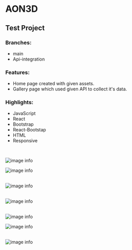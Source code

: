 # AON3D

## Test Project

### Branches:

- main
- Api-integration

### Features:

- Home page created with given assets.
- Gallery page which used given API to collect it's data.

### Highlights:

- JavaScript
- React
- Bootstrap
- React-Bootstap
- HTML
- Responsive

<br/>

![image info](./public/screenshots/home.png)
<br/>

![image info](./public/screenshots/home2.png)  
<br/>

![image info](./public/screenshots/gallery.png)  
<br/>

![image info](./public/screenshots/gallery2.png)  
<br/>

![image info](./public/screenshots/home-mobile.png)
<br/>

![image info](./public/screenshots/home-mobile2.png)  
<br/>

![image info](./public/screenshots/gallery-mobile.png)
